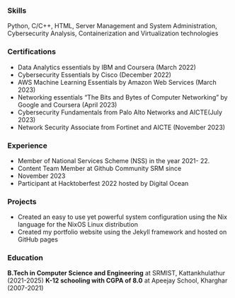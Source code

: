 ### Skills
Python, C/C++, HTML, Server Management and System Administration, Cybersecurity Analysis, Containerization and Virtualization technologies

### Certifications
* Data Analytics essentials by IBM and Coursera (March 2022)
* Cybersecurity Essentials by Cisco (December 2022)
* AWS Machine Learning Essentials by Amazon Web Services (March 2023)
* Networking essentials “The Bits and Bytes of Computer Networking” by Google and Coursera (April 2023)
* Cybersecurity Fundamentals from Palo Alto Networks and AICTE(July 2023)
* Network Security Associate from Fortinet and AICTE (November 2023)

### Experience
* Member of National Services Scheme (NSS) in the year 2021- 22.
* Content Team Member at Github Community SRM since
* November 2023
* Participant at Hacktoberfest 2022 hosted by Digital Ocean

### Projects
* Created an easy to use yet powerful system configuration using the Nix language for the NixOS Linux distribution
* Created my portfolio website using the Jekyll framework and hosted on GitHub pages

### Education
__B.Tech in Computer Science and Engineering__ at SRMIST, Kattankhulathur (2021-2025)
__K-12 schooling with CGPA of 8.0__ at Apeejay School, Kharghar (2007-2021)
